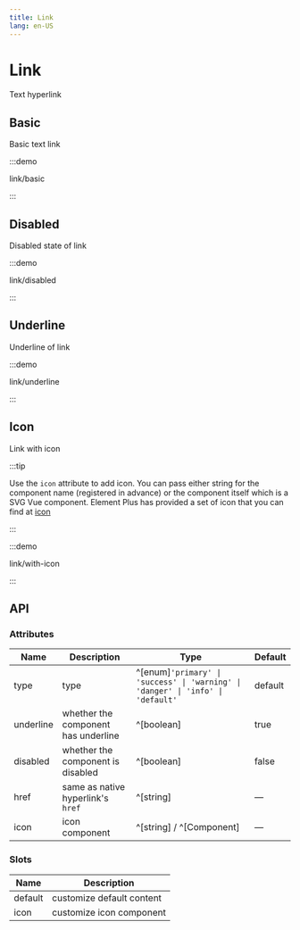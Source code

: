 ```yaml
---
title: Link
lang: en-US
---
```


# Link

Text hyperlink

## Basic

Basic text link

:::demo

link/basic

:::

## Disabled

Disabled state of link

:::demo

link/disabled

:::

## Underline

Underline of link

:::demo

link/underline

:::

## Icon

Link with icon

:::tip

Use the `icon` attribute to add icon. You can pass either string for the component name (registered in advance) or the component itself which is a SVG Vue component. Element Plus has provided a set of icon that you can find at [icon](/component/icon)

:::

:::demo

link/with-icon

:::

## API

### Attributes

| Name      | Description                         | Type                                                                            | Default |
| --------- | ----------------------------------- | ------------------------------------------------------------------------------- | ------- |
| type      | type                                | ^[enum]`'primary' \| 'success' \| 'warning' \| 'danger' \| 'info' \| 'default'` | default |
| underline | whether the component has underline | ^[boolean]                                                                      | true    |
| disabled  | whether the component is disabled   | ^[boolean]                                                                      | false   |
| href      | same as native hyperlink's `href`   | ^[string]                                                                       | —       |
| icon      | icon component                      | ^[string] / ^[Component]                                                        | —       |

### Slots

| Name    | Description               |
| ------- | ------------------------- |
| default | customize default content |
| icon    | customize icon component  |
